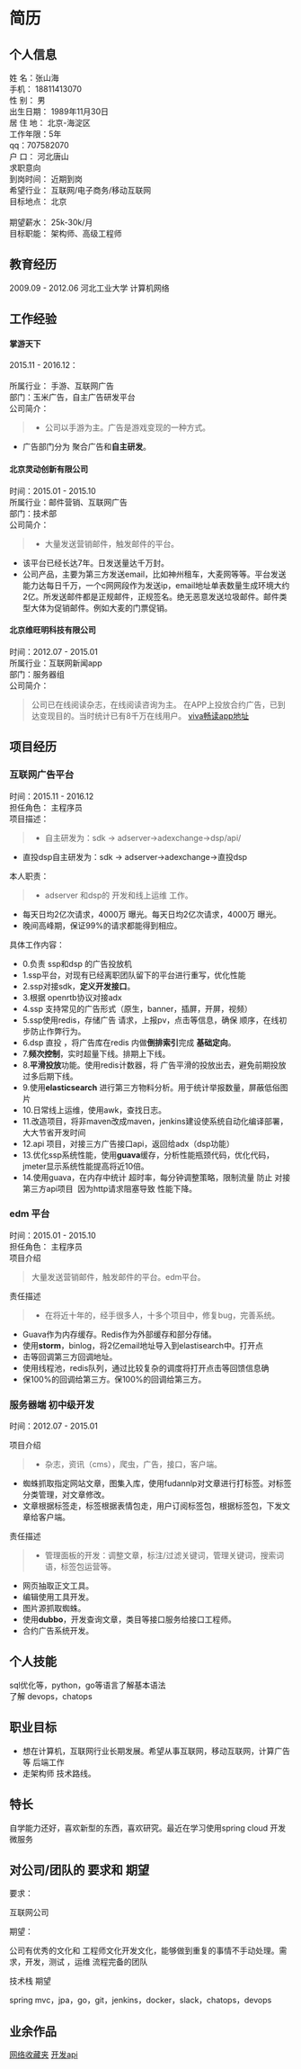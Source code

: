 #  **简历**

## 个人信息

姓 名：张山海 <br>
手机： 18811413070 <br>
性 别： 男<br>
出生日期： 1989年11月30日 <br>
居 住 地： 北京-海淀区<br>
工作年限：5年<br>
qq：707582070<br>
户 口： 河北唐山<br>
求职意向<br>
到岗时间： 近期到岗<br>
希望行业： 互联网/电子商务/移动互联网<br>
目标地点： 北京<br><br>
期望薪水： 25k-30k/月<br>
目标职能： 架构师、高级工程师<br>




## 教育经历

2009.09 - 2012.06  河北工业大学 计算机网络

## 工作经验

#### 掌游天下
2015.11 - 2016.12：<br><br>
所属行业： 手游、互联网广告<br>
部门：玉米广告，自主广告研发平台<br>
公司简介：
> - 公司以手游为主。广告是游戏变现的一种方式。
- 广告部门分为 聚合广告和**自主研发**。



#### 北京灵动创新有限公司
时间：2015.01 - 2015.10 <br>
所属行业：邮件营销、互联网广告<br>
部门：技术部<br>
公司简介：
> - 大量发送营销邮件，触发邮件的平台。
- 该平台已经长达7年。日发送量达千万封。
- 公司产品，主要为第三方发送email，比如神州租车，大麦网等等。平台发送能力达每日千万，一个c网网段作为发送ip，email地址单表数量生成环境大约2亿。所发送邮件都是正规邮件，正规签名。绝无恶意发送垃圾邮件。邮件类型大体为促销邮件。例如大麦的门票促销。



#### 北京维旺明科技有限公司
时间：2012.07 - 2015.01<br>
所属行业：互联网新闻app<br>
部门：服务器组<br>
公司简介：
> 公司已在线阅读杂志，在线阅读咨询为主。
在APP上投放合约广告，已到达变现目的。当时统计已有8千万在线用户。
[viva畅读app地址](https://itunes.apple.com/cn/app/id402641844)

## 项目经历

### 互联网广告平台
时间：2015.11 - 2016.12<br>
担任角色： 主程序员<br>
项目描述：
> - 自主研发为：sdk -> adserver->adexchange->dsp/api/
- 直投dsp自主研发为：sdk -> adserver->adexchange->直投dsp

本人职责：
>-  adserver 和dsp的 开发和线上运维 工作。
- 每天日均2亿次请求，4000万 曝光。每天日均2亿次请求，4000万 曝光。
- 晚间高峰期，保证99%的请求都能得到相应。

具体工作内容：
- 0.负责 ssp和dsp 的广告投放机
- 1.ssp平台，对现有已经离职团队留下的平台进行重写，优化性能
- 2.ssp对接sdk，**定义开发接口**。
- 3.根据 openrtb协议对接adx
- 4.ssp 支持常见的广告形式（原生，banner，插屏，开屏，视频）
- 5.ssp使用redis，存储广告 请求，上报pv，点击等信息，确保 顺序，在线初步防止作弊行为。
- 6.dsp 直投 ，将广告库在redis 内做**倒排索引**完成 **基础定向**。
- 7.**频次控制**，实时超量下线。排期上下线。
- 8.**平滑投放**功能。使用redis计数器，将 广告平滑的投放出去，避免前期投放过多后期下线。
- 9.使用**elasticsearch** 进行第三方物料分析。用于统计举报数量，屏蔽低俗图片
- 10.日常线上运维，使用awk，查找日志。
- 11.改造项目，将非maven改成maven，jenkins建设使系统自动化编译部署，大大节省开发时间
- 12.api 项目，对接三方广告接口api，返回给adx（dsp功能）
- 13.优化ssp系统性能，使用**guava**缓存，分析性能瓶颈代码，优化代码，jmeter显示系统性能提高将近10倍。
- 14.使用guava，在内存中统计 超时率，每分钟调整策略，限制流量 防止 对接 第三方api项目  因为http请求阻塞导致 性能下降。


### edm 平台

时间：2015.01 - 2015.10<br>
担任角色： 主程序员<br>
项目介绍
> 大量发送营销邮件，触发邮件的平台。edm平台。

责任描述
> - 在将近十年的，经手很多人，十多个项目中，修复bug，完善系统。
- Guava作为内存缓存。Redis作为外部缓存和部分存储。
- 使用**storm**，binlog，将2亿email地址导入到elastisearch中。打开点
- 击等回调第三方回调地址。
- 使用线程池，redis队列，通过比较复杂的调度将打开点击等回馈信息确
- 保100%的回调给第三方。保100%的回调给第三方。

### 服务器端 初中级开发

时间：2012.07 - 2015.01 <br>

项目介绍
> - 杂志，资讯（cms），爬虫，广告，接口，客户端。
- 蜘蛛抓取指定网站文章，图集入库，使用fudannlp对文章进行打标签。对标签分类管理，对文章修改。
- 文章根据标签走，标签根据表情包走，用户订阅标签包，根据标签包，下发文章给客户端。

责任描述
>-  管理面板的开发：调整文章，标注/过滤关键词，管理关键词，搜索词语，标签包运营等。
- 网页抽取正文工具。
- 编辑使用工具开发。
- 图片源抓取蜘蛛。
- 使用**dubbo**，开发查询文章，类目等接口服务给接口工程师。
- 合约广告系统开发。


## 个人技能
sql优化等，python，go等语言了解基本语法<br>
了解 devops，chatops

## 职业目标
- 想在计算机，互联网行业长期发展。希望从事互联网，移动互联网，计算广告等 后端工作
- 走架构师 技术路线。

## 特长

自学能力还好，喜欢新型的东西，喜欢研究。最近在学习使用spring cloud 开发微服务

## 对公司/团队的 要求和 期望

要求：

互联网公司

期望：

公司有优秀的文化和 工程师文化开发文化，能够做到重复的事情不手动处理。需求，开发，测试 ，运维 流程完备的团队

技术栈 期望

spring mvc，jpa，go，git，jenkins，docker，slack，chatops，devops

## 业余作品
[网络收藏夹](http://100000p.com)
[开发api](http://github.com/zhangshanhai/readthis-api)
